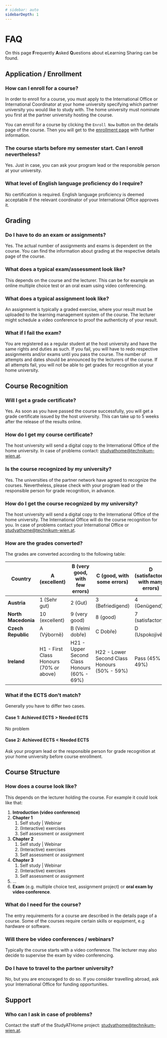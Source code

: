 ```yaml
---
# sidebar: auto
sidebarDepth: 1
---
```


# FAQ

On this page **F**requently **A**sked **Q**uestions about eLearning Sharing can be found.

## Application / Enrollment

### How can I enroll for a course?

In order to enroll for a course, you must apply to the International Office or International Coordinator at your home university specifying which partner university you would like to study with. The home university must nominate you first at the partner university hosting the course.

You can enroll for a course by clicking the ```Enroll Now``` button on the details page of the course. Then you will get to the [enrollment page](../general/enroll.html) with further information.

### The course starts before my semester start. Can I enroll nevertheless?

Yes. Just in case, you can ask your program lead or the responsible person at your university.

### What level of English language proficiency do I require?

No certification is required. English language proficiency is deemed acceptable if the relevant coordinator of your International Office approves it.

## Grading

### Do I have to do an exam or assignments?

Yes. The actual number of assignments and exams is dependent on the course. You can find the information about grading at the respective details page of the course.

### What does a typical exam/assessment look like?

This depends on the course and the lecturer. This can be for example an online multiple choice test or an oral exam using video conferencing.  

### What does a typical assignment look like?

An assignment is typically a graded exercise, where your result must be uploaded to the learning management system of the course. The lecturer might schedule a video conference to proof the authenticity of your result.

### What if I fail the exam?

You are registered as a regular student at the host university and have the same rights and duties as such. If you fail, you will have to redo respective assignments and/or exams until you pass the course. The number of attempts and dates should be announced by the lecturers of the course. If all attempts fail, you will not be able to get grades for recognition at your home university.

## Course Recognition

### Will I get a grade certificate?

Yes. As soon as you have passed the course successfully, you will get a grade certificate issued by the host university. This can take up to 5 weeks after the release of the results online.

### How do I get my course certificate?

The host university will send a digital copy to the International Office of the home university.
In case of problems contact: [studyathome@technikum-wien.at](mailto:studyathome@technikum-wien.at).

### Is the course recognized by my university?

Yes. The universities of the partner network have agreed to recognize the courses. Nevertheless, please check with your program lead or the responsible person for grade recognition, in advance.

### How do I get the course recognized by my university?

The host university will send a digital copy to the International Office of the home university. The International Office will do the course recognition for you. In case of problems contact your International Office or [studyathome@technikum-wien.at](mailto:studyathome@technikum-wien.at).

### How are the grades converted?

The grades are converted according to the following table:

| Country         | A (excellent)                          | B (very good, with few errors)              | C (good, with some errors)                  | D (satisfactory, with many errors) | E (sufficient)  |
|-----------------|----------------------------------------|---------------------------------------------|---------------------------------------------|------------------------------------|-----------------|
| **Austria**         | 1 (Sehr gut)                           | 2 (Gut)                                     | 3 (Befriedigend)                            | 4 (Genügend)                       | 4 (Genügend)    |
| **North Macedonia** | 10 (excellent)                         | 9 (very good)                               | 8 (good)                                    | 7 (satisfactory)                   | 6 (sufficient)  |
| **Czech Republic**  | A (Výborně)                             | B (Velmi dobře)                              | C Dobře)                                    | D (Uspokojivě)                      | E (Dostatečně)   |
| **Ireland**         | H1 - First Class Honours (70% or above) | H21 - Upper Second Class Honours (60% - 69%) | H22 - Lower Second Class Honours (50% - 59%) | Pass (45% - 49%)                    | Pass (40% - 44%) |

### What if the ECTS don't match?

Generally you have to differ two cases.

#### Case 1: Achieved ECTS > Needed ECTS

No problem

#### Case 2: Achieved ECTS < Needed ECTS

Ask your program lead or the responsible person for grade recognition at your home university before course enrollment.

## Course Structure

### How does a course look like?

This depends on the lecturer holding the course.
For example it could look like that:

1. **Introduction (video conference)**
2. **Chapter 1**
   1. Self study | Webinar
   2. (Interactive) exercises
   3. Self assessment or assignment
2. **Chapter 2**
   1. Self study | Webinar
   2. (Interactive) exercises
   3. Self assessment or assignment
2. **Chapter 3**
   1. Self study | Webinar
   2. (Interactive) exercises
   3. Self assessment or assignment
7. ...
8. **Exam** (e.g. multiple choice test, assignment project) or **oral exam by video conference**.

### What do I need for the course?

The entry requirements for a course are described in the details page of a course. Some of the courses require certain skills or equipment, e.g hardware or software.

### Will there be video conferences / webinars?

Typically the course starts with a video conference. The lecturer may also decide to supervise the exam by video conferencing.

### Do I have to travel to the partner university?

No, but you are encouraged to do so.
If you consider travelling abroad, ask your International Office for funding opportunities.

## Support

### Who can I ask in case of problems?

Contact the staff of the StudyATHome project: [studyathome@technikum-wien.at](mailto:studyathome@technikum-wien.at).

